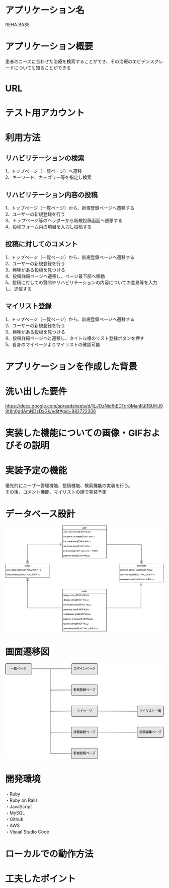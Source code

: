 # アプリケーション名
REHA BASE

# アプリケーション概要
患者のニーズに合わせた治療を検索することができ、その治療のエビデンスグレードについても知ることができる
# URL

# テスト用アカウント

# 利用方法
## リハビリテーションの検索
1、トップページ（一覧ページ）へ遷移  
2、キーワード、カテゴリー等を指定し検索

## リハビリテーション内容の投稿
1、トップページ（一覧ページ）から、新規登録ページへ遷移する  
2、ユーザーの新規登録を行う  
3、トップページ等のヘッダーから新規投稿画面へ遷移する  
4、投稿フォーム内の項目を入力し投稿する  

## 投稿に対してのコメント
1、トップページ（一覧ページ）から、新規登録ページへ遷移する  
2、ユーザーの新規登録を行う  
3、興味がある投稿を見つける  
4、投稿詳細ページへ遷移し、ページ最下部へ移動  
5、投稿に対しての質問やリハビリテーションの内容についての意見等を入力し、送信する  

## マイリスト登録
1、トップページ（一覧ページ）から、新規登録ページへ遷移する  
2、ユーザーの新規登録を行う  
3、興味がある投稿を見つける  
4、投稿詳細ページへと遷移し、タイトル横のリスト登録ボタンを押す  
5、自身のマイページよりマイリストの確認可能  


# アプリケーションを作成した背景

# 洗い出した要件
https://docs.google.com/spreadsheets/d/1LJOzNiofhEDTgr8ManRJi1SUHJ99t8n0gdAmNDzDxGk/edit#gid=982722306
# 実装した機能についての画像・GIFおよびその説明

# 実装予定の機能
優先的にユーザー管理機能、投稿機能、検索機能の実装を行う。  
その後、コメント機能、マイリストの順で実装予定

# データベース設計
![Alt text](rehabase.png)
# 画面遷移図
![Alt text](%E9%81%B7%E7%A7%BB%E5%9B%B3.png)
# 開発環境
・Ruby  
・Ruby on Rails  
・JavaScript  
・MySQL  
・Github  
・AWS  
・Visual Studio Code

# ローカルでの動作方法

# 工夫したポイント



